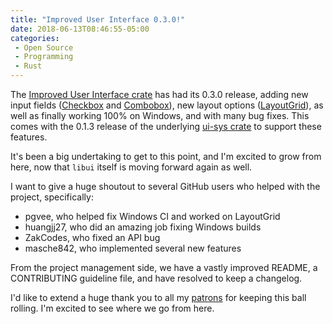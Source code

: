 ```yaml
---
title: "Improved User Interface 0.3.0!"
date: 2018-06-13T08:46:55-05:00
categories:
 - Open Source
 - Programming
 - Rust
---
```


The [Improved User Interface crate](https://crates.rs/crates/iui) has had its 0.3.0 release, adding new input fields ([Checkbox](https://docs.rs/iui/0.3.0/iui/controls/struct.Checkbox.html) and [Combobox](https://docs.rs/iui/0.3.0/iui/controls/struct.Combobox.html)), new layout options ([LayoutGrid](https://docs.rs/iui/0.3.0/iui/controls/struct.LayoutGrid.html)), as well as finally working 100% on Windows, and with many bug fixes.
This comes with the 0.1.3 release of the underlying [ui-sys crate](https://crates.rs/crates/ui-sys) to support these features.

It's been a big undertaking to get to this point, and I'm excited to grow from here, now that `libui` itself is moving forward again as well.

I want to give a huge shoutout to several GitHub users who helped with the project, specifically:

* pgvee, who helped fix Windows CI and worked on LayoutGrid
* huangjj27, who did an amazing job fixing Windows builds
* ZakCodes, who fixed an API bug
* masche842, who implemented several new features

From the project management side, we have a vastly improved README, a CONTRIBUTING guideline file, and have resolved to keep a changelog.

I'd like to extend a huge thank you to all my [patrons](https://patreon.com/leotindall) for keeping this ball rolling. I'm excited to see where we go from here.

